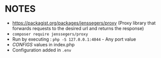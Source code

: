 # NOTES

- https://packagist.org/packages/jenssegers/proxy (Proxy library that forwards requests to the desired url and returns the response)
- `composer require jenssegers/proxy`
- Run by executing : `php -S 127.0.0.1:4044` - Any port value
- *CONFIGS* values in index.php 
- Configuration added in `.env`